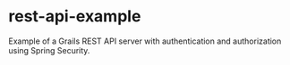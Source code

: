 # rest-api-example

Example of a Grails REST API server with authentication and authorization using Spring Security.
